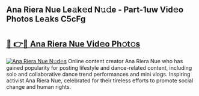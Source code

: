 ## Ana Riera Nue Le𝚊k𝚎d N𝚞𝚍e - Part-1uw Vid𝚎o Photos Le𝚊ks C5cFg

# <h2><a href="http://fb5q9y3.evod.top/?m=Ana+Riera+Nue">🔗 👉🔴 Ana Riera Nue Vid𝚎o Ph𝚘t𝚘s</a></h2>

[![Ana Riera Nue N𝚞d𝚎s](https://i.imgur.com/8V9OHl7.gif)](http://fb5q9y3.evod.top/?m=Ana+Riera+Nue)
Online content creator Ana Riera Nue who has gained popularity for posting lifestyle and dance-related content, including solo and collaborative dance trend performances and mini vlogs. Inspiring activist Ana Riera Nue, celebrated for their tireless efforts to promote social change and human rights. 
